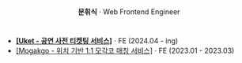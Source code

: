 <div align='center'>
  <strong>문휘식</strong> ⋅ <span>Web Frontend Engineer</span>
</div>

# 

- [<strong>[Uket - 공연 사전 티켓팅 서비스]</strong>](https://github.com/DCNJ-Uket/Uket-FE) ⋅ FE (2024.04 - ing)
- [[Mogakgo - 위치 기반 1:1 모각코 매칭 서비스]](https://github.com/Open-Eye-Im-Developer/MoGakGo-FE) ⋅ FE (2023.01 - 2023.03)
